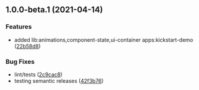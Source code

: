 ## 1.0.0-beta.1 (2021-04-14)


### Features

* added lib:animations,component-state,ui-container apps:kickstart-demo ([22b58d8](https://github.com/ngx-ks/ngx-ks/commit/22b58d863401db8cb01d8a3316b4509e8004456e))


### Bug Fixes

* lint/tests ([2c9cac8](https://github.com/ngx-ks/ngx-ks/commit/2c9cac86f3d844ee6b72845d76f4cb203dd8b35e))
* testing semantic releases ([42f3b76](https://github.com/ngx-ks/ngx-ks/commit/42f3b7643cd44db1de935b1e42b6280eb9cd42f0))
